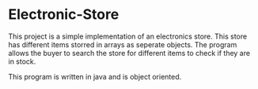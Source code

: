 # Electronic-Store

This project is a simple implementation of an electronics store.
This store has different items storred in arrays as seperate objects.
The program allows the buyer to search the store for different items to check if they are in stock.

This program is written in java and is object oriented.
